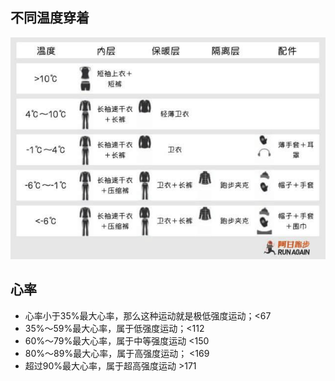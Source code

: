 ## 不同温度穿着

![不同温度穿着](assets/running-wearing.jpg)

## 心率

* 心率小于35%最大心率，那么这种运动就是极低强度运动；<67
* 35%～59%最大心率，属于低强度运动；<112
* 60%～79%最大心率，属于中等强度运动 <150
* 80%～89%最大心率，属于高强度运动； <169
* 超过90%最大心率，属于超高强度运动 >171